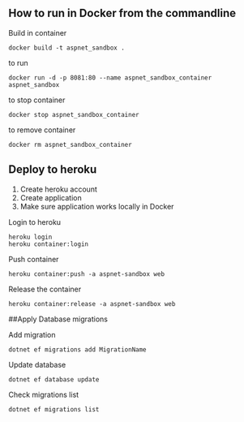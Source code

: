 ﻿## How to run in Docker from the commandline

Build in container
```
docker build -t aspnet_sandbox .
```

to run

```
docker run -d -p 8081:80 --name aspnet_sandbox_container aspnet_sandbox
```

to stop container
```
docker stop aspnet_sandbox_container
```

to remove container
```
docker rm aspnet_sandbox_container
```

## Deploy to heroku

1. Create heroku account
2. Create application
3. Make sure application works locally in Docker


Login to heroku
```
heroku login
heroku container:login
```

Push container
```
heroku container:push -a aspnet-sandbox web
```

Release the container
```
heroku container:release -a aspnet-sandbox web
```

##Apply Database migrations

Add migration
```
dotnet ef migrations add MigrationName
```

Update database
```
dotnet ef database update
```

Check migrations list
```
dotnet ef migrations list
```